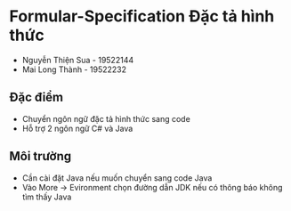 # Formular-Specification Đặc tả hình thức
- Nguyễn Thiện Sua - 19522144 
- Mai Long Thành - 19522232
## Đặc điểm
- Chuyển ngôn ngữ đặc tả hình thức sang code
- Hỗ trợ 2 ngôn ngữ C# và Java
## Môi trường
- Cần cài đặt Java nếu muốn chuyển sang code Java
- Vào More -> Evironment chọn đường dẫn JDK nếu có thông báo không tìm thấy Java
